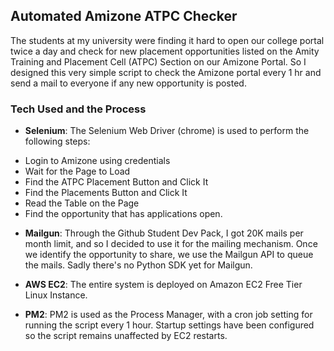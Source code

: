 ## Automated Amizone ATPC Checker
The students at my university were finding it hard to open our college portal twice a day and check for new placement opportunities listed on the Amity Training and Placement Cell (ATPC) Section on our Amizone Portal. So I designed this very simple script to check the Amizone portal every 1 hr and send a mail to everyone if any new opportunity is posted. 

### Tech Used and the Process
* **Selenium**: The Selenium Web Driver (chrome) is used to perform the following steps:
- Login to Amizone using credentials
- Wait for the Page to Load
- Find the ATPC Placement Button and Click It
- Find the Placements Button and Click It
- Read the Table on the Page
- Find the opportunity that has applications open.

* **Mailgun**: Through the Github Student Dev Pack, I got 20K mails per month limit, and so I decided to use it for the mailing mechanism. Once we identify the opportunity to share, we use the Mailgun API to queue the mails. Sadly there's no Python SDK yet for Mailgun.

* **AWS EC2**: The entire system is deployed on Amazon EC2 Free Tier Linux Instance.
  
* **PM2**: PM2 is used as the Process Manager, with a cron job setting for running the script every 1 hour. Startup settings have been configured so the script remains unaffected by EC2 restarts.
